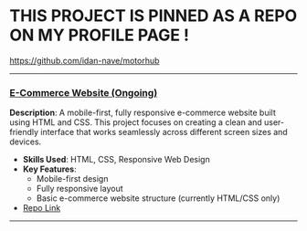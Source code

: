 # THIS PROJECT IS PINNED AS A REPO ON MY PROFILE PAGE !
https://github.com/idan-nave/motorhub

---

### [**E-Commerce Website** (Ongoing)](https://github.com/idan-nave/motorhub)
**Description**: A mobile-first, fully responsive e-commerce website built using HTML and CSS. This project focuses on creating a clean and user-friendly interface that works seamlessly across different screen sizes and devices.

- **Skills Used**: HTML, CSS, Responsive Web Design
- **Key Features**:
  - Mobile-first design
  - Fully responsive layout
  - Basic e-commerce website structure (currently HTML/CSS only)
- [Repo Link](https://github.com/idan-nave/motorhub)

---
